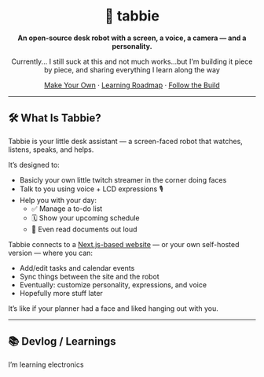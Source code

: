 <div align="center">

# 🤖 tabbie

**An open-source desk robot with a screen, a voice, a camera — and a personality.**

Currently... I still suck at this and not much works...but I'm building it piece by piece, and sharing everything I learn along the way 

[Make Your Own](https://github.com/peeeeteer/tabbie-robot) · [Learning Roadmap](./learnings/index.md) · [Follow the Build](#devlog)

</div>

---

## 🛠️ What Is Tabbie?

Tabbie is your little desk assistant — a screen-faced robot that watches, listens, speaks, and helps.

It’s designed to:
- Basicly your own little twitch streamer in the corner doing faces
- Talk to you using voice + LCD expressions 🎙️
- Help you with your day:
  - ✅ Manage a to-do list
  - 🗓️ Show your upcoming schedule
  - 📄 Even read documents out loud

Tabbie connects to a [Next.js-based website](./website) — or your own self-hosted version — where you can:
- Add/edit tasks and calendar events
- Sync things between the site and the robot
- Eventually: customize personality, expressions, and voice
- Hopefully more stuff later

It’s like if your planner had a face and liked hanging out with you.

---

## 📚 Devlog / Learnings

I’m learning electronics
